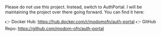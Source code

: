 Please do not use this project. Instead, switch to AuthPortal. I will be maintaining the project over there going forward. You can find it here:

👉 Docker Hub: https://hub.docker.com/r/modomofn/auth-portal 👉 GitHub Repo: https://github.com/modom-ofn/auth-portal
